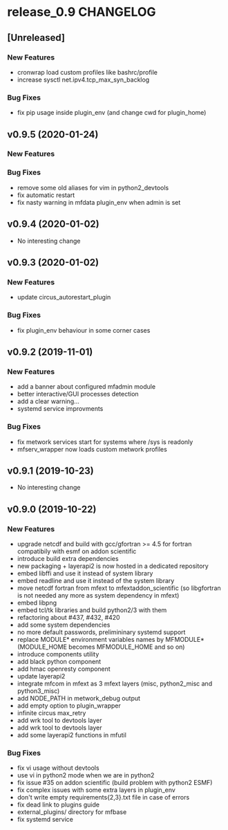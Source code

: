 # release_0.9 CHANGELOG


## [Unreleased]

### New Features
- cronwrap load custom profiles like bashrc/profile
- increase sysctl net.ipv4.tcp_max_syn_backlog


### Bug Fixes
- fix pip usage inside plugin_env (and change cwd for plugin_home)





## v0.9.5 (2020-01-24)

### New Features


### Bug Fixes
- remove some old aliases for vim in python2_devtools
- fix automatic restart
- fix nasty warning in mfdata plugin_env when admin is set





## v0.9.4 (2020-01-02)

- No interesting change


## v0.9.3 (2020-01-02)

### New Features
- update circus_autorestart_plugin


### Bug Fixes
- fix plugin_env behaviour in some corner cases





## v0.9.2 (2019-11-01)

### New Features
- add a banner about configured mfadmin module
- better interactive/GUI processes detection
- add a clear warning...
- systemd service improvments


### Bug Fixes
- fix metwork services start for systems where /sys is readonly
- mfserv_wrapper now loads custom metwork profiles





## v0.9.1 (2019-10-23)

- No interesting change


## v0.9.0 (2019-10-22)

### New Features
- upgrade netcdf and build with gcc/gfortran >= 4.5 for fortran compatibily with esmf on addon scientific
- introduce build extra dependencies
- new packaging + layerapi2 is now hosted in a dedicated repository
- embed libffi and use it instead of system library
- embed readline and use it instead of the system library
- move netcdf fortran from mfext to mfextaddon_scientific (so libgfortran is not needed any more as system dependency in mfext)
- embed libpng
- embed tcl/tk libraries and build python2/3 with them
- refactoring about #437, #432, #420
- add some system dependencies
- no more default passwords, prelimininary systemd support
- replace MODULE* environment variables names by MFMODULE* (MODULE_HOME becomes MFMODULE_HOME and so on)
- introduce components utility
- add black python component
- add hmac openresty component
- update layerapi2
- integrate mfcom in mfext as 3 mfext layers (misc, python2_misc and python3_misc)
- add NODE_PATH in metwork_debug output
- add empty option to plugin_wrapper
- infinite circus max_retry
- add wrk tool to devtools layer
- add wrk tool to devtools layer
- add some layerapi2 functions in mfutil


### Bug Fixes
- fix vi usage without devtools
- use vi in python2 mode when we are in python2
- fix issue #35 on addon scientific (build problem with python2 ESMF)
- fix complex issues with some extra layers in plugin_env
- don't write empty requirements{2,3}.txt file in case of errors
- fix dead link to plugins guide
- external_plugins/ directory for mfbase
- fix systemd service





